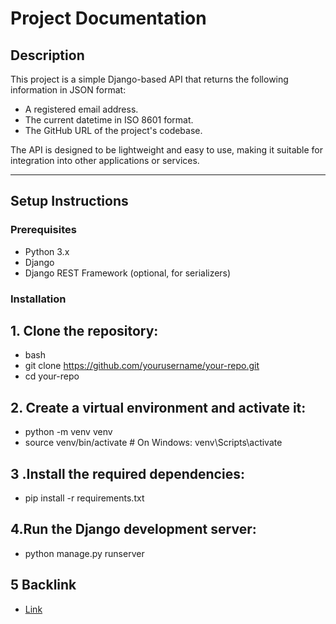 # Project Documentation

## Description
This project is a simple Django-based API that returns the following information in JSON format:
- A registered email address.
- The current datetime in ISO 8601 format.
- The GitHub URL of the project's codebase.

The API is designed to be lightweight and easy to use, making it suitable for integration into other applications or services.

---

## Setup Instructions

### Prerequisites
- Python 3.x
- Django
- Django REST Framework (optional, for serializers)


### Installation
## 1. Clone the repository:
- bash
- git clone https://github.com/yourusername/your-repo.git
- cd your-repo

## 2. Create a virtual environment and activate it:
- python -m venv venv
- source venv/bin/activate  # On Windows: venv\Scripts\activate

## 3 .Install the required dependencies:
- pip install -r requirements.txt

## 4.Run the Django development server:
- python manage.py runserver

## 5 Backlink
- [Link](https://hng.tech/hire/python-developers)